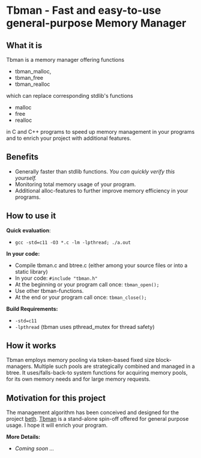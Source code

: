 # Tbman - Fast and easy-to-use general-purpose Memory Manager

## What it is
Tbman is a memory manager offering functions 
* tbman_malloc, 
* tbman_free 
* tbman_realloc 

which can replace corresponding stdlib's functions

* malloc
* free
* realloc 

in C and C++ programs to speed up memory management in your programs and to enrich your project with additional features.

## Benefits
* Generally faster than stdlib functions. *You can quickly verify this yourself.*
* Monitoring total memory usage of your program.
* Additional alloc-features to further improve memory efficiency in your programs.

## How to use it
**Quick evaluation**:
* `gcc -std=c11 -O3 *.c -lm -lpthread; ./a.out`

**In your code:**
* Compile tbman.c and btree.c (either among your source files or into a static library)
* In your code: `#include "tbman.h"`
* At the beginning or your program call once: `tbman_open();`
* Use other tbman-functions.
* At the end or your program call once: `tbman_close();`

**Build Requirements:**
* `-std=c11`
* `-lpthread`  (tbman uses pthread_mutex for thread safety)

## How it works
Tbman employs memory pooling via token-based fixed size block-managers.
Multiple such pools are strategically combined and managed in a btree.
It uses/falls-back-to system functions for acquiring memory pools, for its own memory needs and for large memory requests.

## Motivation for this project
The management algorithm has been conceived and designed for the project [beth](https://github.com/johsteffens/beth).
[Tbman](https://github.com/johsteffens/tbman) is a stand-alone spin-off offered for general purpose usage. 
I hope it will enrich your program.

**More Details:**
* *Coming soon ...*
